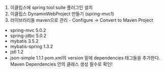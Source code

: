  1. 이클립스에 spring tool suite 플러그인 설치
 2. 이클립스 DynaminWebProject 만들기 (spring-mvc1)
 3. 라이브러리들 maven으로 관리 - Configure -> Convert to Maven Project
 - spring-mvc 5.0.2
 - spring-jdbc 5.0.2
 - mybatis 3.5.2
 - mybatis-spring 1.3.2
 - jstl 1.2
 - json-simple 1.1.1
 pom.xml의 version 밑에 dependencies 태그들을 추가한다.
 Maven Dependencies 안의 클래스 생성 필수로 확인!
<!--stackedit_data:
eyJoaXN0b3J5IjpbMTQ3OTA1NTE3OSwtMjM3MDQzOTddfQ==
-->